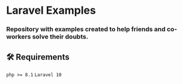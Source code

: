 # Laravel Examples
### Repository with examples created to help friends and co-workers solve their doubts.

## 🛠 Requirements

`php >= 8.1`
`Laravel 10`
